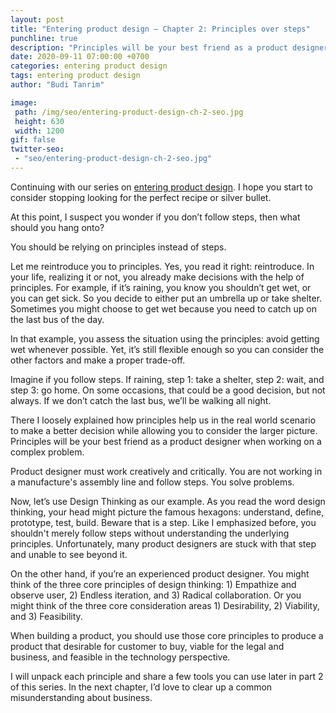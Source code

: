 ```yaml
---
layout: post
title: "Entering product design – Chapter 2: Principles over steps"
punchline: true
description: "Principles will be your best friend as a product designer when working on a complex problem."
date: 2020-09-11 07:00:00 +0700
categories: entering product design
tags: entering product design
author: "Budi Tanrim"

image:
 path: /img/seo/entering-product-design-ch-2-seo.jpg
 height: 630
 width: 1200
gif: false
twitter-seo: 
 - "seo/entering-product-design-ch-2-seo.jpg"
---
```


Continuing with our series on [entering product design](/2020/entering-product-design-overview). I hope you start to consider stopping looking for the perfect recipe or silver bullet. 

At this point, I suspect you wonder if you don’t follow steps, then what should you hang onto?

You should be relying on principles instead of steps.

Let me reintroduce you to principles. Yes, you read it right: reintroduce.
In your life, realizing it or not, you already make decisions with the help of principles. For example, if it’s raining, you know you shouldn’t get wet, or you can get sick. So you decide to either put an umbrella up or take shelter. Sometimes you might choose to get wet because you need to catch up on the last bus of the day.

In that example, you assess the situation using the principles: avoid getting wet whenever possible. Yet, it’s still flexible enough so you can consider the other factors and make a proper trade-off.

Imagine if you follow steps. If raining, step 1: take a shelter, step 2: wait, and step 3: go home. On some occasions, that could be a good decision, but not always. If we don’t catch the last bus, we’ll be walking all night.

There I loosely explained how principles help us in the real world scenario to make a better decision while allowing you to consider the larger picture. Principles will be your best friend as a product designer when working on a complex problem.

Product designer must work creatively and critically. You are not working in a manufacture's assembly line and follow steps. You solve problems.

Now, let’s use Design Thinking as our example. As you read the word design thinking, your head might picture the famous hexagons: understand, define, prototype, test, build. Beware that is a step. Like I emphasized before, you shouldn't merely follow steps without understanding the underlying principles. Unfortunately, many product designers are stuck with that step and unable to see beyond it.

On the other hand, if you’re an experienced product designer. You might think of the three core principles of design thinking: 1) Empathize and observe user, 2) Endless iteration, and 3) Radical collaboration. Or you might think of the three core consideration areas 1) Desirability, 2) Viability, and 3) Feasibility.

When building a product, you should use those core principles to produce a product that desirable for customer to buy, viable for the legal and business, and feasible in the technology perspective. 

I will unpack each principle and share a few tools you can use later in part 2 of this series. In the next chapter, I’d love to clear up a common misunderstanding about business.
